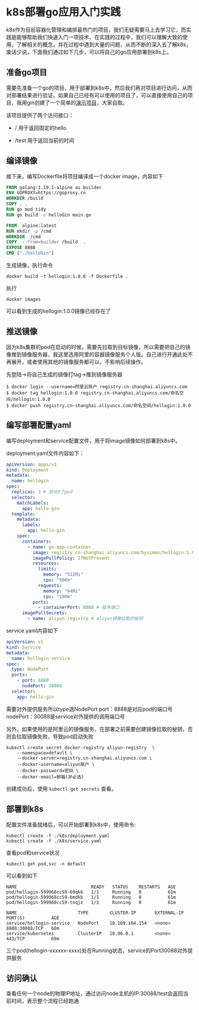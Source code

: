 # k8s部署go应用入门实践


k8s作为目前容器化管理和编排最热门的项目，我们无疑需要马上去学习它，而实践是能够帮助我们快速入门一项技术，在实践的过程中，我们可以理解大致的使用，了解相关的概念，并在过程中遇到大量的问题，从而不断的深入去了解k8s，废话少说，下面我们通过如下几步，可以将自己的go应用部署到k8s上。

## 准备go项目

需要先准备一个go的项目，用于部署到k8s中，然后我们再对项目进行访问，从而对部署结果进行验证。如果自己已经有可以使用的项目了，可以直接使用自己的项目，我用gin创建了一个简单的[演示项目](https://github.com/bychannel/hello-gin)，大家自取。

该项目提供了两个访问接口：

* / 用于返回固定的hello

* /test 用于返回当前的时间

## 编译镜像

接下来，编写Dockerfile将项目编译成一个docker image，内容如下

```dockerfile
FROM golang:1.19.1-alpine as builder
ENV GOPROXY=https://goproxy.cn
WORKDIR /build
COPY . .
RUN go mod tidy
RUN go build -o helloGin main.go

FROM  alpine:latest
RUN mkdir -p /cmd
WORKDIR  /cmd
COPY  --from=builder /build  .
EXPOSE 8888
CMD ["./helloGin"]
```

生成镜像，执行命令

```shell
docker build -t hellogin:1.0.0 -f Dockerfile .
```

执行

```shell
docker images
```

可以看到生成的hellogin:1.0.0镜像已经存在了

## 推送镜像

因为k8s集群的pod在启动的时候，需要先拉取到目标镜像，所以需要把自己的镜像推到镜像服务器，我这里选用阿里的容器镜像服务个人版。自己进行开通此处不再展开，或者使用其他的镜像服务都可以，不影响后续操作。

先登陆->将自己生成的镜像打tag->推到镜像服务器

```shell
$ docker login --username=阿里云账户 registry.cn-shanghai.aliyuncs.com
$ docker tag hellogin:1.0.0 registry.cn-shanghai.aliyuncs.com/命名空间/hellogin:1.0.0
$ docker push registry.cn-shanghai.aliyuncs.com/命名空间/hellogin:1.0.0
```

## 编写部署配置yaml

编写deployment和service配置文件，用于将image镜像如何部署到k8s中。

deployment.yaml文件内容如下：

```yaml
apiVersion: apps/v1
kind: Deployment
metadata:
  name: hellogin
spec:
  replicas: 3 # 启动3个pod
  selector:
    matchLabels:
      app: hello-gin
  template:
    metadata:
      labels:
        app: hello-gin
    spec:
      containers:
        - name: go-app-container
          image: registry.cn-shanghai.aliyuncs.com/bysimon/hellogin:1.0.0
          imagePullPolicy: IfNotPresent
          resources:
            limits:
              memory: "512Mi"
              cpu: "500m"
            requests:
              memory: "64Mi"
              cpu: "100m"
          ports:
            - containerPort: 8888 # 程序端口
      imagePullSecrets:
        - name: aliyun-registry # aliyun镜像拉取的秘钥
```

service.yaml内容如下

```yaml
apiVersion: v1
kind: Service
metadata:
  name: hellogin-service
spec:
  type: NodePort
  ports:
    - port: 8888
      nodePort: 30088
  selector:
    app: hello-gin
```

需要对外提供服务所以type选NodePort
port：8888是对应pod的端口号
nodePort：30088是service对外提供的调用端口号

另外，如果使用的是阿里云的镜像服务，在部署之前需要创建镜像拉取的秘钥，否则会拉取镜像失败，导致pod启动失败

```shell
kubectl create secret docker-registry aliyun-registry  \
    --namespace=default \
    --docker-server=registry.cn-shanghai.aliyuncs.com \
    --docker-username=aliyun账户 \
    --docker-password=密码 \
    --docker-email=邮箱(非必选)
```

创建成功后，使用 `kubectl get secrets` 查看。

## 部署到k8s

配置文件准备就绪后，可以开始部署到k8s中，使用命令:

```shell
kubectl create -f ./k8s/deployment.yaml
kubectl create -f ./k8s/service.yaml
```

查看pod和service状况

```shell
kubectl get pod,svc -n default
```

可以看到如下

```shell
NAME                            READY   STATUS    RESTARTS   AGE
pod/hellogin-599968cc59-69qk6   1/1     Running   0          61m
pod/hellogin-599968cc59-bmdkb   1/1     Running   0          61m
pod/hellogin-599968cc59-tnqjz   1/1     Running   0          61m

NAME                       TYPE        CLUSTER-IP       EXTERNAL-IP   PORT(S)          AGE
service/hellogin-service   NodePort    10.109.104.154   <none>        8888:30088/TCP   60m
service/kubernetes         ClusterIP   10.96.0.1        <none>        443/TCP          69m
```

三个pod(hellogin-xxxxxx-xxxx)处在Running状态，service的Port30088对外提供服务

## 访问确认

查看任何一个node的物理IP地址，通过访问node主机的IP:30088/test会返回当前时间，表示整个流程已经跑通

